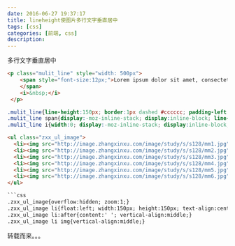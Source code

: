```yaml
---
date: 2016-06-27 19:37:17
title: lineheight使图片多行文字垂直居中
tags: [css]
categories: [前端, css]
description:
---
```



多行文字垂直居中

```html
<p class="mulit_line" style="width: 500px">
    <span style="font-size:12px;">Lorem ipsum dolor sit amet, consectetur adipisicing elit. Nemo voluptatum beatae officiis doloribus culpa et autem velit voluptatem quidem non, tempora, pariatur veritatis quaerat. Iste nisi nemo omnis, repellendus facilis.Lorem ipsum dolor sit amet, consectetur adipisicing elit. Nemo voluptatum beatae officiis doloribus culpa et autem velit voluptatem quidem non, tempora, pariatur veritatis quaerat. Iste nisi nemo omnis, repellendus facilis.
    </span>
    <i>&nbsp;</i>
 </p>
```

```css
.mulit_line{line-height:150px; border:1px dashed #cccccc; padding-left:5px;}
.mulit_line span{display:-moz-inline-stack; display:inline-block; line-height:1.4em; vertical-align:middle;}
.mulit_line i{width:0; display:-moz-inline-stack; display:inline-block; vertical-align:middle; font-size:0;}
```

```html
<ul class="zxx_ul_image">
  <li><img src="http://image.zhangxinxu.com/image/study/s/s128/mm1.jpg" /></li>
  <li><img src="http://image.zhangxinxu.com/image/study/s/s128/mm2.jpg" /></li>
  <li><img src="http://image.zhangxinxu.com/image/study/s/s128/mm3.jpg" /></li>
  <li><img src="http://image.zhangxinxu.com/image/study/s/s128/mm4.jpg" /></li>
  <li><img src="http://image.zhangxinxu.com/image/study/s/s128/mm5.jpg" /></li>
  <li><img src="http://image.zhangxinxu.com/image/study/s/s128/mm6.jpg" /></li>
</ul>

```css
.zxx_ul_image{overflow:hidden; zoom:1;}
.zxx_ul_image li{float:left; width:150px; height:150px; text-align:center; line-height:150px; *font-size:125px;}
.zxx_ul_image li:after{content:' '; vertical-align:middle;}
.zxx_ul_image li img{vertical-align:middle;}
```
转载而来。。。


